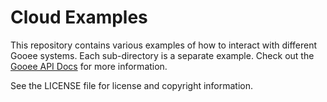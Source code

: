 Cloud Examples
==============

This repository contains various examples of how to interact with different Gooee systems. Each sub-directory is a separate example. Check out the [Gooee API Docs](https://api-docs.gooee.io/) for more information.

See the LICENSE file for license and copyright information.
